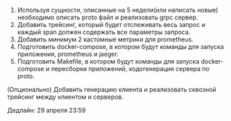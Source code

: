 1. Используя сущности, описанные на 5 недели(или написать новые) необходимо описать proto файл и реализовать grpc сервер.
2. Добавить трейсинг, который будет отслеживать весь запрос и каждый span должен содержать все параметры запроса.
3. Добавить минимум 2 кастомные метрики для prometheus. 
4. Подготовить docker-compose, в котором будут команды для запуска приложения, prometheus и jaeger.
5. Подготовить Makefile, в котором будут команды для запуска docker-compose и пересборки приложений, кодогенерация сервера по proto.

(Опционально) Добавить генерацию клиента и реализовать сквозной трейсинг между клиентом и серверов.

Дедлайн: 29 апреля 23:59
